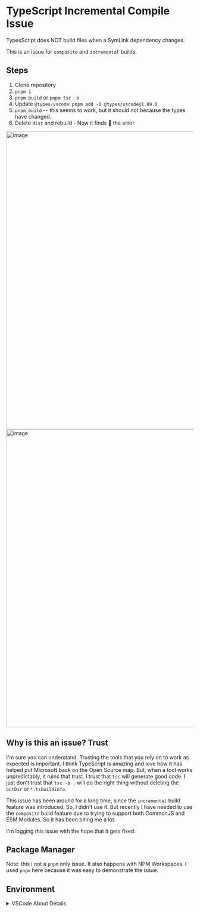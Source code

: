 # TypeScript Incremental Compile Issue

TypesScript does NOT build files when a SymLink dependency changes.

This is an issue for `composite` and `incremental` builds.

## Steps

1. Clone repository
1. `pnpm i`
1. `pnpm build` or `pnpm tsc -b .`
1. Update `@types/vscode`: `pnpm add -D @types/vscode@1.89.0`
1. `pnpm build` -- this seems to work, but it should not because the types have changed.
1. Delete `dist` and rebuild - Now it finds 🙁 the error.

<img width="800" alt="image" src="https://github.com/Jason3S/tsbuild-issue/assets/3740137/363be599-93f8-43af-8ed8-f6f7725d54fc">

<img width="800" alt="image" src="https://github.com/Jason3S/tsbuild-issue/assets/3740137/bb68f585-9abc-475d-ae21-1f2857406de9">


## Why is this an issue? Trust

I'm sure you can understand. Trusting the tools that you rely on to work as expected is important. I think TypeScript is amazing and love how it has helped put Microsoft back on the Open Source map. But, when a tool works unpredictably, it ruins that trust. I trust that `tsc` will generate good code. I just don't trust that `tsc -b .` will do the right thing without deleting the `outDir` or `*.tsbuildinfo`.

This issue has been around for a long time, since the `incremental` build feature was introduced. So, I didn't use it. But recently I have needed to use the `composite` build feature due to trying to support both CommonJS and ESM Modules. So it has been biting me a lot.

I'm logging this issue with the hope that it gets fixed.

## Package Manager

Note: this i not a `pnpm` only issue. It also happens with NPM Workspaces. I used `pnpm` here because it was easy to demonstrate the issue.

## Environment

<details>
<summary>VSCode About Details</summary>

```
Version: 1.89.0 (Universal)
Commit: b58957e67ee1e712cebf466b995adf4c5307b2bd
Date: 2024-05-01T02:10:10.196Z
Electron: 28.2.8
ElectronBuildId: 27744544
Chromium: 120.0.6099.291
Node.js: 18.18.2
V8: 12.0.267.19-electron.0
OS: Darwin x64 23.4.0
```

</details>

